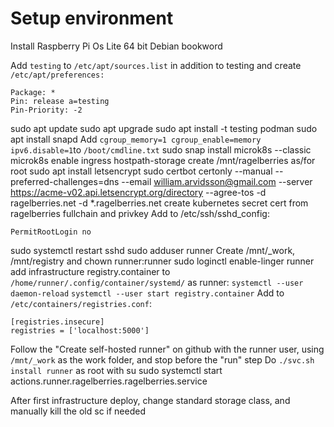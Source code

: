 # Setup environment
Install Raspberry Pi Os Lite 64 bit Debian bookword

Add `testing` to `/etc/apt/sources.list` in addition to testing and create `/etc/apt/preferences:`
```
Package: *
Pin: release a=testing
Pin-Priority: -2
```

sudo apt update
sudo apt upgrade
sudo apt install -t testing podman
sudo apt install snapd
Add  `cgroup_memory=1 cgroup_enable=memory ipv6.disable=1`to `/boot/cmdline.txt`
sudo snap install microk8s --classic
microk8s enable ingress hostpath-storage
create /mnt/ragelberries as/for root
sudo apt install letsencrypt
sudo certbot certonly --manual --preferred-challenges=dns --email william.arvidsson@gmail.com --server https://acme-v02.api.letsencrypt.org/directory --agree-tos -d ragelberries.net -d *.ragelberries.net
create kubernetes secret cert from ragelberries fullchain and privkey
Add to /etc/ssh/sshd_config:
```
PermitRootLogin no
```
sudo systemctl restart sshd
sudo adduser runner
Create /mnt/_work, /mnt/registry and chown runner:runner
sudo loginctl enable-linger runner
add infrastructure registry.container to `/home/runner/.config/container/systemd/`
as runner: `systemctl --user daemon-reload`
`systemctl --user start registry.container`
Add to `/etc/containers/registries.conf`:
```
[registries.insecure]
registries = ['localhost:5000']
```
Follow the "Create self-hosted runner" on github with the runner user, using `/mnt/_work` as the work folder, and stop before the "run" step
Do `./svc.sh install runner` as root with su
sudo systemctl start  actions.runner.ragelberries.ragelberries.service

After first infrastructure deploy, change standard storage class, and manually kill the old sc if needed

